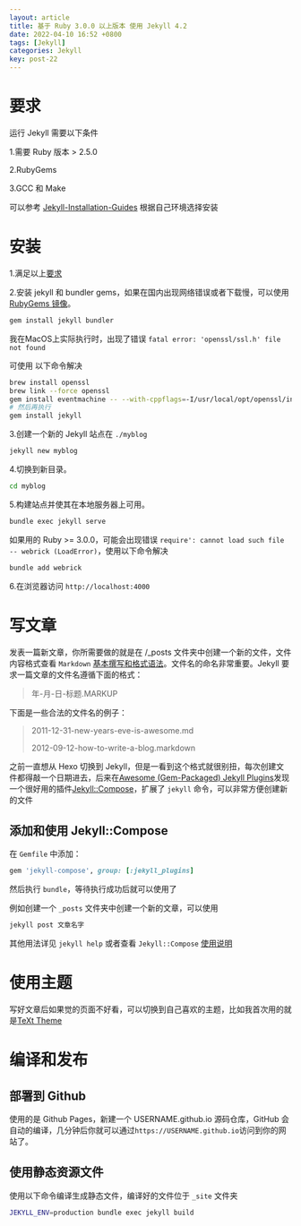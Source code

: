 ```yaml
---
layout: article
title: 基于 Ruby 3.0.0 以上版本 使用 Jekyll 4.2
date: 2022-04-10 16:52 +0800
tags: [Jekyll]
categories: Jekyll
key: post-22
---
```



要求
===

运行 Jekyll 需要以下条件

1.需要 Ruby 版本 > 2.5.0

2.RubyGems

3.GCC 和 Make

可以参考 [Jekyll-Installation-Guides](https://jekyllrb.com/docs/installation/#guides) 根据自己环境选择安装

安装
===

1.满足以上[要求](https://jekyllrb.com/docs/installation/)

2.安装 jekyll 和 bundler gems，如果在国内出现网络错误或者下载慢，可以使用 [RubyGems 镜像](https://gems.ruby-china.com/)。

``` bash
gem install jekyll bundler
```

我在MacOS上实际执行时，出现了错误 `fatal error: 'openssl/ssl.h' file not found`

可使用 以下命令解决

``` bash
brew install openssl
brew link --force openssl
gem install eventmachine -- --with-cppflags=-I/usr/local/opt/openssl/include
# 然后再执行
gem install jekyll
```

3.创建一个新的 Jekyll 站点在 `./myblog`

``` bash
jekyll new myblog
```

4.切换到新目录。

``` bash
cd myblog
```

5.构建站点并使其在本地服务器上可用。

``` bash
bundle exec jekyll serve
```

如果用的 Ruby >= 3.0.0，可能会出现错误 `require': cannot load such file -- webrick (LoadError)`，使用以下命令解决

``` bash
bundle add webrick
```

6.在浏览器访问 `http://localhost:4000`


写文章
===

发表一篇新文章，你所需要做的就是在 /_posts 文件夹中创建一个新的文件，文件内容格式查看 `Markdown` [基本撰写和格式语法](https://docs.github.com/cn/get-started/writing-on-github/getting-started-with-writing-and-formatting-on-github/basic-writing-and-formatting-syntax)。文件名的命名非常重要。Jekyll 要求一篇文章的文件名遵循下面的格式：

> 年-月-日-标题.MARKUP

下面是一些合法的文件名的例子：

> 2011-12-31-new-years-eve-is-awesome.md
>
> 2012-09-12-how-to-write-a-blog.markdown

之前一直想从 Hexo 切换到 Jekyll，但是一看到这个格式就很别扭，每次创建文件都得敲一个日期进去，后来在[Awesome (Gem-Packaged) Jekyll Plugins](https://github.com/planetjekyll/awesome-jekyll-plugins)发现一个很好用的插件[Jekyll::Compose](https://github.com/jekyll/jekyll-compose)，扩展了 `jekyll` 命令，可以非常方便创建新的文件

添加和使用 Jekyll::Compose
---

在 `Gemfile` 中添加：

``` ruby
gem 'jekyll-compose', group: [:jekyll_plugins]
```

然后执行 `bundle`，等待执行成功后就可以使用了

例如创建一个 `_posts` 文件夹中创建一个新的文章，可以使用

``` bash
jekyll post 文章名字
```

其他用法详见 `jekyll help` 或者查看 `Jekyll::Compose` [使用说明](https://github.com/jekyll/jekyll-compose#usage)


使用主题
===

写好文章后如果觉的页面不好看，可以切换到自己喜欢的主题，比如我首次用的就是[TeXt Theme](https://github.com/kitian616/jekyll-TeXt-theme/blob/master/README-zh.md#%E6%96%87%E6%A1%A3)


编译和发布
===

部署到 Github
---

使用的是 Github Pages，新建一个 USERNAME.github.io 源码仓库，GitHub 会自动的编译，几分钟后你就可以通过`https://USERNAME.github.io`访问到你的网站了。


使用静态资源文件
---

使用以下命令编译生成静态文件，编译好的文件位于 `_site` 文件夹

``` bash
JEKYLL_ENV=production bundle exec jekyll build
```